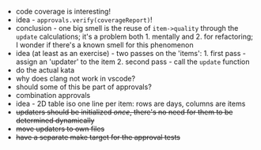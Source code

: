 - code coverage is interesting!
- idea - `approvals.verify(coverageReport)`!
- conclusion - one big smell is the reuse of `item->quality` through the `update` calculations;
  it's a problem both 1. mentally and 2. for refactoring;
  I wonder if there's a known smell for this phenomenon
- idea (at least as an exercise) - two passes on the 'items': 1. first pass - assign an 'updater' to the item 2. second
  pass - call the `update` function
- do the actual kata
- why does clang not work in vscode?
- should some of this be part of approvals?
- combination approvals
- idea - 2D table iso one line per item: rows are days, columns are items
- ~~updaters should be initialized *once*, there's no need for them to be determined dynamically~~
- ~~move updaters to own files~~
- ~~have a separate make target for the approval tests~~
